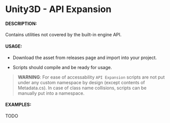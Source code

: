 # Unity3D - API Expansion

#### DESCRIPTION:

Contains utilities not covered by the built-in engine API.

#### USAGE:

- Download the asset from releases page and import into your project.

- Scripts should compile and be ready for usage.

> **WARNING**: For ease of accessability `API Expansion` scripts are not put under any custom namespace by design (except contents of Metadata.cs).
In case of class name collisions, scripts can be manually put into a namespace.

#### EXAMPLES:

TODO

